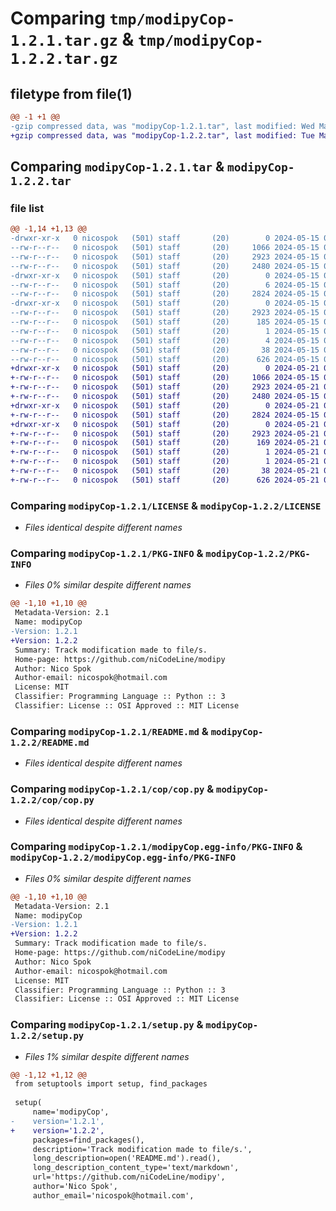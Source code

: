 # Comparing `tmp/modipyCop-1.2.1.tar.gz` & `tmp/modipyCop-1.2.2.tar.gz`

## filetype from file(1)

```diff
@@ -1 +1 @@
-gzip compressed data, was "modipyCop-1.2.1.tar", last modified: Wed May 15 05:46:21 2024, max compression
+gzip compressed data, was "modipyCop-1.2.2.tar", last modified: Tue May 21 06:24:57 2024, max compression
```

## Comparing `modipyCop-1.2.1.tar` & `modipyCop-1.2.2.tar`

### file list

```diff
@@ -1,14 +1,13 @@
-drwxr-xr-x   0 nicospok   (501) staff       (20)        0 2024-05-15 05:46:21.194083 modipyCop-1.2.1/
--rw-r--r--   0 nicospok   (501) staff       (20)     1066 2024-05-15 05:39:55.000000 modipyCop-1.2.1/LICENSE
--rw-r--r--   0 nicospok   (501) staff       (20)     2923 2024-05-15 05:46:21.193354 modipyCop-1.2.1/PKG-INFO
--rw-r--r--   0 nicospok   (501) staff       (20)     2480 2024-05-15 05:39:55.000000 modipyCop-1.2.1/README.md
-drwxr-xr-x   0 nicospok   (501) staff       (20)        0 2024-05-15 05:46:21.189301 modipyCop-1.2.1/cop/
--rw-r--r--   0 nicospok   (501) staff       (20)        6 2024-05-15 05:39:55.000000 modipyCop-1.2.1/cop/__init__.py
--rw-r--r--   0 nicospok   (501) staff       (20)     2824 2024-05-15 05:39:55.000000 modipyCop-1.2.1/cop/cop.py
-drwxr-xr-x   0 nicospok   (501) staff       (20)        0 2024-05-15 05:46:21.192556 modipyCop-1.2.1/modipyCop.egg-info/
--rw-r--r--   0 nicospok   (501) staff       (20)     2923 2024-05-15 05:46:20.000000 modipyCop-1.2.1/modipyCop.egg-info/PKG-INFO
--rw-r--r--   0 nicospok   (501) staff       (20)      185 2024-05-15 05:46:21.000000 modipyCop-1.2.1/modipyCop.egg-info/SOURCES.txt
--rw-r--r--   0 nicospok   (501) staff       (20)        1 2024-05-15 05:46:20.000000 modipyCop-1.2.1/modipyCop.egg-info/dependency_links.txt
--rw-r--r--   0 nicospok   (501) staff       (20)        4 2024-05-15 05:46:20.000000 modipyCop-1.2.1/modipyCop.egg-info/top_level.txt
--rw-r--r--   0 nicospok   (501) staff       (20)       38 2024-05-15 05:46:21.194275 modipyCop-1.2.1/setup.cfg
--rw-r--r--   0 nicospok   (501) staff       (20)      626 2024-05-15 05:39:55.000000 modipyCop-1.2.1/setup.py
+drwxr-xr-x   0 nicospok   (501) staff       (20)        0 2024-05-21 06:24:57.115984 modipyCop-1.2.2/
+-rw-r--r--   0 nicospok   (501) staff       (20)     1066 2024-05-15 05:39:55.000000 modipyCop-1.2.2/LICENSE
+-rw-r--r--   0 nicospok   (501) staff       (20)     2923 2024-05-21 06:24:57.115086 modipyCop-1.2.2/PKG-INFO
+-rw-r--r--   0 nicospok   (501) staff       (20)     2480 2024-05-15 05:39:55.000000 modipyCop-1.2.2/README.md
+drwxr-xr-x   0 nicospok   (501) staff       (20)        0 2024-05-21 06:24:57.110749 modipyCop-1.2.2/cop/
+-rw-r--r--   0 nicospok   (501) staff       (20)     2824 2024-05-15 05:39:55.000000 modipyCop-1.2.2/cop/cop.py
+drwxr-xr-x   0 nicospok   (501) staff       (20)        0 2024-05-21 06:24:57.114041 modipyCop-1.2.2/modipyCop.egg-info/
+-rw-r--r--   0 nicospok   (501) staff       (20)     2923 2024-05-21 06:24:56.000000 modipyCop-1.2.2/modipyCop.egg-info/PKG-INFO
+-rw-r--r--   0 nicospok   (501) staff       (20)      169 2024-05-21 06:24:57.000000 modipyCop-1.2.2/modipyCop.egg-info/SOURCES.txt
+-rw-r--r--   0 nicospok   (501) staff       (20)        1 2024-05-21 06:24:56.000000 modipyCop-1.2.2/modipyCop.egg-info/dependency_links.txt
+-rw-r--r--   0 nicospok   (501) staff       (20)        1 2024-05-21 06:24:56.000000 modipyCop-1.2.2/modipyCop.egg-info/top_level.txt
+-rw-r--r--   0 nicospok   (501) staff       (20)       38 2024-05-21 06:24:57.116246 modipyCop-1.2.2/setup.cfg
+-rw-r--r--   0 nicospok   (501) staff       (20)      626 2024-05-21 06:21:37.000000 modipyCop-1.2.2/setup.py
```

### Comparing `modipyCop-1.2.1/LICENSE` & `modipyCop-1.2.2/LICENSE`

 * *Files identical despite different names*

### Comparing `modipyCop-1.2.1/PKG-INFO` & `modipyCop-1.2.2/PKG-INFO`

 * *Files 0% similar despite different names*

```diff
@@ -1,10 +1,10 @@
 Metadata-Version: 2.1
 Name: modipyCop
-Version: 1.2.1
+Version: 1.2.2
 Summary: Track modification made to file/s.
 Home-page: https://github.com/niCodeLine/modipy
 Author: Nico Spok
 Author-email: nicospok@hotmail.com
 License: MIT
 Classifier: Programming Language :: Python :: 3
 Classifier: License :: OSI Approved :: MIT License
```

### Comparing `modipyCop-1.2.1/README.md` & `modipyCop-1.2.2/README.md`

 * *Files identical despite different names*

### Comparing `modipyCop-1.2.1/cop/cop.py` & `modipyCop-1.2.2/cop/cop.py`

 * *Files identical despite different names*

### Comparing `modipyCop-1.2.1/modipyCop.egg-info/PKG-INFO` & `modipyCop-1.2.2/modipyCop.egg-info/PKG-INFO`

 * *Files 0% similar despite different names*

```diff
@@ -1,10 +1,10 @@
 Metadata-Version: 2.1
 Name: modipyCop
-Version: 1.2.1
+Version: 1.2.2
 Summary: Track modification made to file/s.
 Home-page: https://github.com/niCodeLine/modipy
 Author: Nico Spok
 Author-email: nicospok@hotmail.com
 License: MIT
 Classifier: Programming Language :: Python :: 3
 Classifier: License :: OSI Approved :: MIT License
```

### Comparing `modipyCop-1.2.1/setup.py` & `modipyCop-1.2.2/setup.py`

 * *Files 1% similar despite different names*

```diff
@@ -1,12 +1,12 @@
 from setuptools import setup, find_packages
 
 setup(
     name='modipyCop',
-    version='1.2.1',
+    version='1.2.2',
     packages=find_packages(),
     description='Track modification made to file/s.',
     long_description=open('README.md').read(),
     long_description_content_type='text/markdown',
     url='https://github.com/niCodeLine/modipy',
     author='Nico Spok',
     author_email='nicospok@hotmail.com',
```

